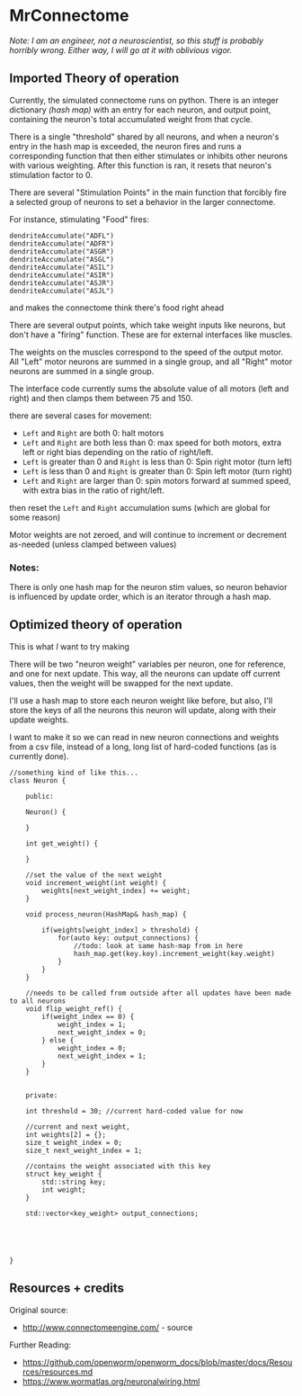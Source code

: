# MrConnectome

*Note: I am an engineer, not a neuroscientist, so this stuff is probably horribly wrong.
Either way, I will go at it with oblivious vigor.*



## Imported Theory of operation

Currently, the simulated connectome runs on python.
There is an integer dictionary *(hash map)* with an entry for each neuron, and output point, containing the neuron's total accumulated weight from that cycle.

There is a single "threshold" shared by all neurons, and when a neuron's entry in the hash map is exceeded, the neuron fires and runs a corresponding function that then either stimulates or inhibits other neurons with various weighting. After this function is ran, it resets that neuron's stimulation factor to 0.


There are several "Stimulation Points" in the main function that forcibly fire a selected group of neurons to set a behavior in the larger connectome.

For instance, stimulating "Food" fires:
```
dendriteAccumulate("ADFL")
dendriteAccumulate("ADFR")
dendriteAccumulate("ASGR")
dendriteAccumulate("ASGL")
dendriteAccumulate("ASIL")
dendriteAccumulate("ASIR")
dendriteAccumulate("ASJR")
dendriteAccumulate("ASJL")
```
and makes the connectome think there's food right ahead


There are several output points, which take weight inputs like neurons, but don't have a "firing" function. These are for external interfaces like muscles.

The weights on the muscles correspond to the speed of the output motor. All "Left" motor neurons are summed in a single group, and all "Right" motor neurons are summed in a single group.

The interface code currently sums the absolute value of all motors (left and right) and then clamps them between 75 and 150.

there are several cases for movement:
- `Left` and `Right` are both 0: halt motors
- `Left` and `Right` are both less than 0: max speed for both motors, extra left or right bias depending on the ratio of right/left.
- `Left` is greater than 0 and `Right` is less than 0: Spin right motor (turn left)
- `Left` is less than 0 and `Right` is greater than 0: Spin left motor (turn right)
- `Left` and `Right` are larger than 0: spin motors forward at summed speed, with extra bias in the ratio of right/left.

then reset the `Left` and `Right` accumulation sums (which are global for some reason)


Motor weights are not zeroed, and will continue to increment or decrement as-needed (unless clamped between values)

### Notes:
There is only one hash map for the neuron stim values, so neuron behavior is influenced by update order, which is an iterator through a hash map.

## Optimized theory of operation

This is what *I* want to try making

There will be two "neuron weight" variables per neuron, one for reference, and one for next update. This way, all the neurons can update off current values, then the weight will be swapped for the next update.

I'll use a hash map to store each neuron weight like before, but also, I'll store the keys of all the neurons this neuron will update, along with their update weights.

I want to make it so we can read in new neuron connections and weights from a csv file, instead of a long, long list of hard-coded functions (as is currently done).

```
//something kind of like this...
class Neuron {

    public:

    Neuron() {

    }

    int get_weight() {

    }

    //set the value of the next weight
    void increment_weight(int weight) {
        weights[next_weight_index] += weight;
    }

    void process_neuron(HashMap& hash_map) {

        if(weights[weight_index] > threshold) {
            for(auto key: output_connections) {
                //todo: look at same hash-map from in here
                hash_map.get(key.key).increment_weight(key.weight)
            }
        }
    }

    //needs to be called from outside after all updates have been made to all neurons
    void flip_weight_ref() {
        if(weight_index == 0) {
            weight_index = 1;
            next_weight_index = 0;
        } else {
            weight_index = 0;
            next_weight_index = 1;
        }
    }


    private:
    
    int threshold = 30; //current hard-coded value for now

    //current and next weight, 
    int weights[2] = {};
    size_t weight_index = 0;
    size_t next_weight_index = 1;

    //contains the weight associated with this key
    struct key_weight {
        std::string key;
        int weight;
    }

    std::vector<key_weight> output_connections;





}
```


## Resources + credits

Original source:
- http://www.connectomeengine.com/ - source

Further Reading:
- https://github.com/openworm/openworm_docs/blob/master/docs/Resources/resources.md
- https://www.wormatlas.org/neuronalwiring.html





